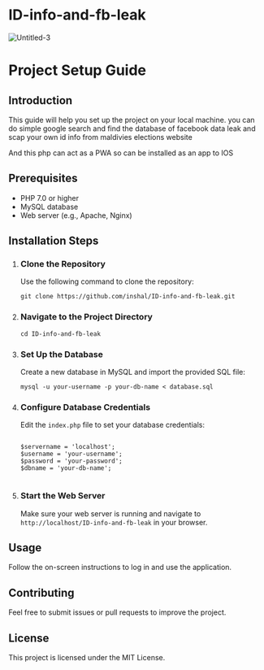 # ID-info-and-fb-leak
![Untitled-3](https://github.com/user-attachments/assets/50821a32-77b0-4d82-b91e-aca3ca5748a2)

<h1>Project Setup Guide</h1>

<h2>Introduction</h2>
<p>This guide will help you set up the project on your local machine. you can do simple google search and find the database of facebook data leak and scap your own id info from maldivies elections website</p>
<p>And this php can act as a PWA so can be installed as an app to IOS</p>

<h2>Prerequisites</h2>
<ul>
    <li>PHP 7.0 or higher</li>
    <li>MySQL database</li>
    <li>Web server (e.g., Apache, Nginx)</li>
</ul>

<h2>Installation Steps</h2>
<ol>
    <li>
        <h3>Clone the Repository</h3>
        <p>Use the following command to clone the repository:</p>
        <pre><code>git clone https://github.com/inshal/ID-info-and-fb-leak.git</code></pre>
    </li>
    <li>
        <h3>Navigate to the Project Directory</h3>
        <pre><code>cd ID-info-and-fb-leak</code></pre>
    </li>
    <li>
        <h3>Set Up the Database</h3>
        <p>Create a new database in MySQL and import the provided SQL file:</p>
        <pre><code>mysql -u your-username -p your-db-name < database.sql</code></pre>
    </li>
    <li>
        <h3>Configure Database Credentials</h3>
        <p>Edit the <code>index.php</code> file to set your database credentials:</p>
        <pre><code>
$servername = 'localhost';
$username = 'your-username';
$password = 'your-password';
$dbname = 'your-db-name';
        </code></pre>
    </li>
    <li>
        <h3>Start the Web Server</h3>
        <p>Make sure your web server is running and navigate to <code>http://localhost/ID-info-and-fb-leak</code> in your browser.</p>
    </li>
</ol>

<h2>Usage</h2>
<p>Follow the on-screen instructions to log in and use the application.</p>

<h2>Contributing</h2>
<p>Feel free to submit issues or pull requests to improve the project.</p>

<h2>License</h2>
<p>This project is licensed under the MIT License.</p>
